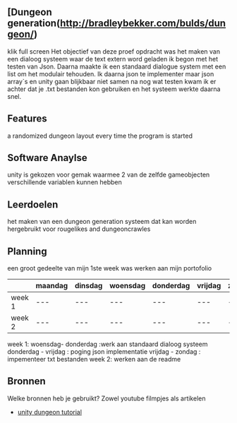 ## [Dungeon generation(http://bradleybekker.com/bulds/dungeon/)
klik full screen
Het objectief van deze proef opdracht was het maken van een dialoog systeem waar de text extern word geladen ik begon met het testen van Json. Daarna maakte ik een standaard dialogue system met een list om het modulair tehouden. Ik daarna json te implementer maar json array`s en unity gaan blijkbaar niet samen na nog wat testen kwam ik er achter dat je .txt bestanden kon gebruiken en het systeem werkte daarna snel. 

## Features
a randomized dungeon  layout every time the program is started
## Software Anaylse 
unity is gekozen voor gemak waarmee 2 van de zelfde gameobjecten verschillende variablen kunnen hebben
## Leerdoelen
het maken van een dungeon generation systeem dat kan worden hergebruikt voor rougelikes and dungeoncrawles

## Planning 
een groot gedeelte van mijn 1ste week was werken aan mijn portofolio 

| | maandag | dinsdag | woensdag | donderdag | vrijdag | zaterdag | zondag |
|  ---  | --- | --- | --- | --- | --- | --- | --- |
|week 1 | --- | --- | --- | --- | --- | --- | --- |
|week 2 | --- | --- | --- | --- | --- | --- | --- |

week 1: 
woensdag- donderdag :werk aan standaard dialoog systeem
donderdag - vrijdag : poging json implementatie
vrijdag - zondag : impementeer txt bestanden 
week 2:
werken aan de readme



## Bronnen
Welke bronnen heb je gebruikt? Zowel youtube filmpjes als artikelen

- [unity dungeon tutorial](https://www.youtube.com/playlist?list=PLBIb_auVtBwA-qr2-WnWX0LjZXkqKu5Aj)



